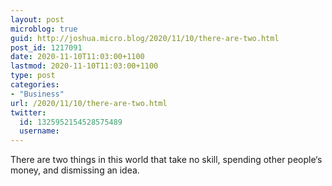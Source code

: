 ```yaml
---
layout: post
microblog: true
guid: http://joshua.micro.blog/2020/11/10/there-are-two.html
post_id: 1217091
date: 2020-11-10T11:03:00+1100
lastmod: 2020-11-10T11:03:00+1100
type: post
categories:
- "Business"
url: /2020/11/10/there-are-two.html
twitter:
  id: 1325952154528575489
  username: 
---
```

There are two things in this world that take no skill, spending other people‘s money, and dismissing an idea.
